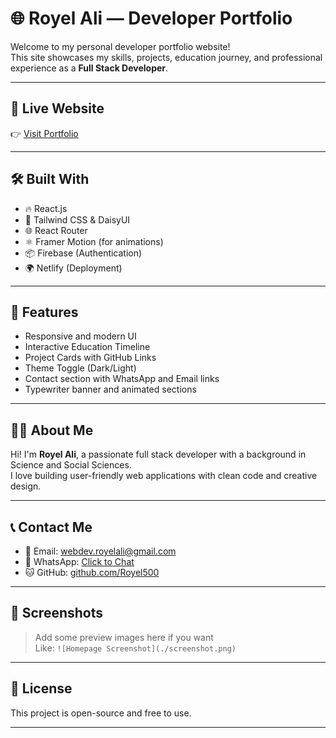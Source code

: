 # 🌐 Royel Ali — Developer Portfolio

Welcome to my personal developer portfolio website!  
This site showcases my skills, projects, education journey, and professional experience as a **Full Stack Developer**.

---

## 🚀 Live Website

👉 [Visit Portfolio](deluxe-melba-c4d69e.netlify.app)

---

## 🛠️ Built With

- 🔥 React.js
- 🎨 Tailwind CSS & DaisyUI
- 🌐 React Router
- ⚛️ Framer Motion (for animations)
- 📦 Firebase (Authentication)
- 🌍 Netlify (Deployment)

---

## 📂 Features

- Responsive and modern UI
- Interactive Education Timeline
- Project Cards with GitHub Links
- Theme Toggle (Dark/Light)
- Contact section with WhatsApp and Email links
- Typewriter banner and animated sections

---

## 🧑‍💻 About Me

Hi! I'm **Royel Ali**, a passionate full stack developer with a background in Science and Social Sciences.  
I love building user-friendly web applications with clean code and creative design.

---

## 📞 Contact Me

- 📧 Email: [webdev.royelali@gmail.com](mailto:webdev.royelali@gmail.com)
- 💬 WhatsApp: [Click to Chat](https://wa.me/8801XXXXXXXXX)
- 🐱 GitHub: [github.com/Royel500](https://github.com/Royel500)

---

## 📸 Screenshots

> Add some preview images here if you want  
> Like: `![Homepage Screenshot](./screenshot.png)`

---

## 📄 License

This project is open-source and free to use.

---

